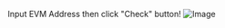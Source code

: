 Input EVM Address then click "Check" button!
![Image](https://github.com/user-attachments/assets/31d3053c-21ee-4991-b61b-f70279536f14)